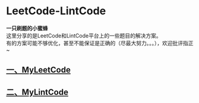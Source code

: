 # LeetCode-LintCode
**一只刷题的小蜜蜂**  
这里分享的是LeetCode和LintCode平台上的一些题目的解决方案。  
有的方案可能不够优化，甚至不能保证是正确的（尽最大努力。。。），欢迎批评指正~  
## [一、MyLeetCode](https://github.com/tanranuncle/LeetCode-LintCode/tree/master/MyLeetCode)
## [二、MyLintCode](https://github.com/tanranuncle/LeetCode-LintCode/tree/master/MyLintCode)
